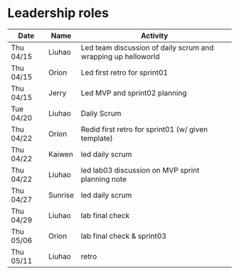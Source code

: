 # Leadership roles

| Date      | Name              | Activity                                               |
|-----------|-------------------|--------------------------------------------------------|
| Thu 04/15 | Liuhao      | Led team discussion of daily scrum and wrapping up helloworld  | 
| Thu 04/15 | Orion  | Led first retro for sprint01        | 
| Thu 04/15 | Jerry       | Led MVP and sprint02 planning                                  |
| Tue 04/20 | Liuhao      | Daily Scrum  | 
| Thu 04/22 | Orion      | Redid first retro for sprint01 (w/ given template) | 
| Thu 04/22 | Kaiwen      | led daily scrum  | 
| Thu 04/22 | Liuhao      | led lab03 discussion on MVP sprint planning note  | 
| Thu 04/27 | Sunrise      | led daily scrum  | 
| Thu 04/29 | Liuhao      | lab final check  | 
| Thu 05/06 | Orion      | lab final check & sprint03 | 
| Thu 05/11 | Liuhao      | retro  | 
